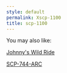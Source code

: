 ```yaml
---
style: default
permalink: Xscp-1100
title: scp-1100
---
```

You may also like:

[Johnny's Wild Ride](http://scp-wiki.net/johnnys-wild-ride)

[SCP-744-ARC](http://scp-wiki.net/scp-744-arc)
